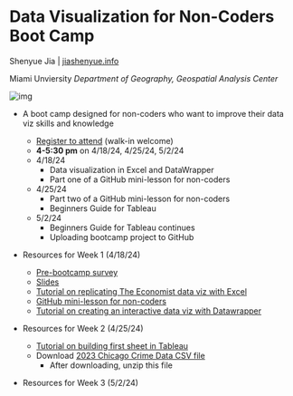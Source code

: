 # Data Visualization for Non-Coders Boot Camp

Shenyue Jia | [jiashenyue.info](https://www.jiashenyue.info/)

Miami Unviersity
*Department of Geography, Geospatial Analysis Center*

![img](https://eoimages.gsfc.nasa.gov/images/imagerecords/148000/148678/sakha_burnedarea_2018.png)

- A boot camp designed for non-coders who want to improve their data viz skills and knowledge
  - [Register to attend](https://events.miamioh.edu/event/data_visualization_without_coding24) (walk-in welcome)
  - **4-5:30 pm** on 4/18/24, 4/25/24, 5/2/24
  - 4/18/24
    - Data visualization in Excel and DataWrapper
    - Part one of a GitHub mini-lesson for non-coders
  - 4/25/24
    - Part two of a GitHub mini-lesson for non-coders
    - Beginners Guide for Tableau
  - 5/2/24
    - Beginners Guide for Tableau continues
    - Uploading bootcamp project to GitHub

- Resources for Week 1 (4/18/24)
  - [Pre-bootcamp survey](https://forms.gle/wCQU1keveDRgmFPU6)
  - [Slides](https://docs.google.com/presentation/d/1ZxSbaLjEOOXq35MxMHDFxbGH9YxG5eFpMKKRTJ6Icl0/edit?usp=sharing)
  - [Tutorial on replicating The Economist data viz with Excel](https://github.com/jiashenyue/data-viz-non-coders-boot-camp/blob/main/replicate-the-economist-viz-excel.md)
  - [GitHub mini-lesson for non-coders](https://github.com/jiashenyue/data-viz-non-coders-boot-camp/blob/main/first-github-repo.md)
  - [Tutorial on creating an interactive data viz with Datawrapper](https://academy.datawrapper.de/article/245-how-to-create-your-first-datawrapper-chart)
- Resources for Week 2 (4/25/24)
  - [Tutorial on building first sheet in Tableau](https://github.com/jiashenyue/data-viz-non-coders-boot-camp/blob/main/census-data-viz.md)
  - Download [2023 Chicago Crime Data CSV file](https://github.com/jiashenyue/data-viz-non-coders-boot-camp/blob/main/data/chicago-crime-data-20230101-20231231.zip)
    - After downloading, unzip this file
- Resources for Week 3 (5/2/24)
